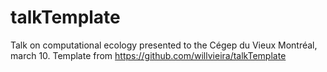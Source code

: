 # talkTemplate
Talk on computational ecology presented to the Cégep du Vieux Montréal, march 10.
Template from https://github.com/willvieira/talkTemplate
